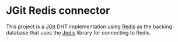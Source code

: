 # JGit Redis connector

This project is a [JGit](http://www.eclipse.org/jgit/) DHT implementation using
[Redis](http://redis.io/) as the backing database that uses the [Jedis](https://github.com/xetorthio/jedis)
library for connecting to Redis.



